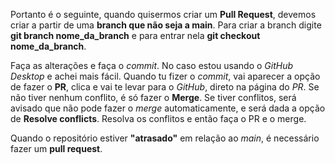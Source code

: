 Portanto é o seguinte, quando quisermos criar um **Pull Request**, devemos criar a partir de uma **branch que não seja a main**. Para criar a branch digite **git branch nome_da_branch** e para entrar nela **git checkout nome_da_branch**.

Faça as alterações e faça o *commit*. No caso estou usando o *GitHub Desktop* e achei mais fácil. Quando tu fizer o *commit*, vai aparecer a opção de fazer o **PR**, clica e vai te levar para o *GitHub*, direto na página do *PR*. Se não tiver nenhum conflito, é só fazer o **Merge**. Se tiver conflitos, será avisado que não pode fazer o *merge* automaticamente, e será dada a opção de **Resolve conflicts**. Resolva os conflitos e então faça o PR e o merge.


Quando o repositório estiver **"atrasado"** em relação ao *main*, é necessário fazer um **pull request**.
